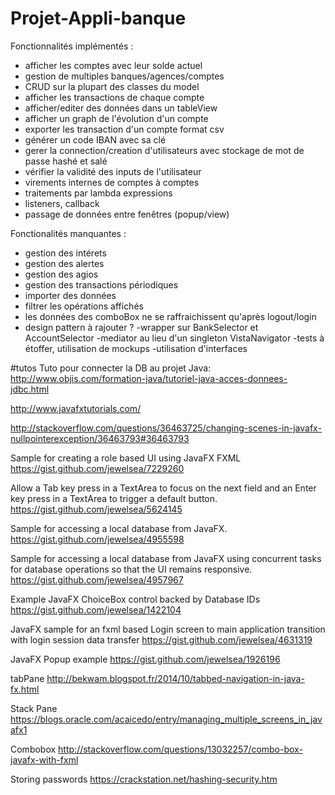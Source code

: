 # Projet-Appli-banque

Fonctionnalités implémentés :
- afficher les comptes avec leur solde actuel
- gestion de multiples banques/agences/comptes
- CRUD sur la plupart des classes du model
- afficher les transactions de chaque compte
- afficher/editer des données dans un tableView
- afficher un graph de l'évolution d'un compte
- exporter les transaction d'un compte format csv
- générer un code IBAN avec sa clé
- gerer la connection/creation d'utilisateurs avec stockage de mot de passe hashé et salé
- vérifier la validité des inputs de l'utilisateur
- virements internes de comptes à comptes
- traitements par lambda expressions
- listeners, callback
- passage de données entre fenêtres (popup/view)

Fonctionalités manquantes :
- gestion des intérets 
- gestion des alertes
- gestion des agios
- gestion des transactions périodiques
- importer des données
- filtrer les opérations affichés
- les données des comboBox ne se raffraichissent qu'après logout/login
- design pattern à rajouter ? 
	-wrapper sur BankSelector et AccountSelector
	-mediator au lieu d'un singleton VistaNavigator
-tests à étoffer, utilisation de mockups
-utilisation d'interfaces

	


#tutos
Tuto pour connecter la DB au projet Java:
http://www.objis.com/formation-java/tutoriel-java-acces-donnees-jdbc.html

http://www.javafxtutorials.com/

http://stackoverflow.com/questions/36463725/changing-scenes-in-javafx-nullpointerexception/36463793#36463793

Sample for creating a role based UI using JavaFX FXML 
https://gist.github.com/jewelsea/7229260

Allow a Tab key press in a TextArea to focus on the next field and an Enter key press in a TextArea to trigger a default button. 
https://gist.github.com/jewelsea/5624145

Sample for accessing a local database from JavaFX.
https://gist.github.com/jewelsea/4955598

Sample for accessing a local database from JavaFX using concurrent tasks for database operations so that the UI remains responsive. 
https://gist.github.com/jewelsea/4957967

Example JavaFX ChoiceBox control backed by Database IDs 
https://gist.github.com/jewelsea/1422104

JavaFX sample for an fxml based Login screen to main application transition with login session data transfer 
https://gist.github.com/jewelsea/4631319

JavaFX Popup example 
https://gist.github.com/jewelsea/1926196

tabPane
http://bekwam.blogspot.fr/2014/10/tabbed-navigation-in-java-fx.html

Stack Pane 
https://blogs.oracle.com/acaicedo/entry/managing_multiple_screens_in_javafx1

Combobox
http://stackoverflow.com/questions/13032257/combo-box-javafx-with-fxml

Storing passwords 
https://crackstation.net/hashing-security.htm
